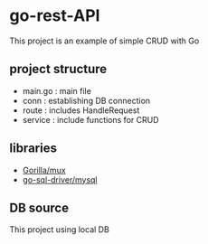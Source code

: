# go-rest-API
This project is an example of simple CRUD with Go
## project structure
- main.go : main file
- conn    : establishing DB connection
- route   : includes HandleRequest
- service : include functions for CRUD
## libraries
- [Gorilla/mux](https://github.com/gorilla/mux)
- [go-sql-driver/mysql](https://github.com/go-sql-driver/mysql)
## DB source
This project using local DB
